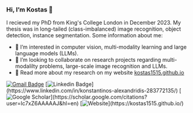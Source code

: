  ### Hi, I’m Kostas 👋
 I recieved my PhD from King's College London in December 2023. My thesis was in long-tailed (class-imbalanced) image recognition, object detection, instance segmentation.
 Some information about me:
- 👀 I’m interested in computer vision, multi-modality learning and large language models (LLMs).
- 💞️ I’m looking to collaborate on research projects regarding multi-modalilty problems, large-scale image recognition and LLMs.
- 📄 Read more about my research on my website [kostas1515.github.io](https://kostas1515.github.io/)

[![Gmail Badge](https://img.shields.io/badge/-konstantinos.alexandridis@kcl.ac.uk-c14438?style=flat-square&logo=Gmail&logoColor=white&link=mailto:konstantinos.alexandridis@kcl.ac.uk)](mailto:konstantinos.alexandridis@kcl.ac.uk)
[![Linkedin Badge](https://img.shields.io/badge/-LinkedIn-blue?style=flat-square&logo=Linkedin&logoColor=white&link=[https://www.linkedin.com/in/konstantinos-alexandridis-283772135/](https://www.linkedin.com/in/konstantinos-alexandridis-283772135/))](https://www.linkedin.com/in/konstantinos-alexandridis-283772135/)
[![Google Scholar](https://img.shields.io/badge/Google%20Scholar-4285F4?style=flat-square&logo=google-scholar&logoColor=white&link=[https://scholar.google.com/citations?user=Ic7xZ6AAAAAJ&hl=en](https://scholar.google.com/citations?user=Ic7xZ6AAAAAJ&hl=en))](https://scholar.google.com/citations?user=Ic7xZ6AAAAAJ&hl=en)
[![Website](https://img.shields.io/badge/Website-black.svg?style=flat-square&link=[https://kostas1515.github.io/](https://kostas1515.github.io/))](https://kostas1515.github.io/)


<!---
kostas1515/kostas1515 is a ✨ special ✨ repository because its `README.md` (this file) appears on your GitHub profile.
You can click the Preview link to take a look at your changes.
--->
